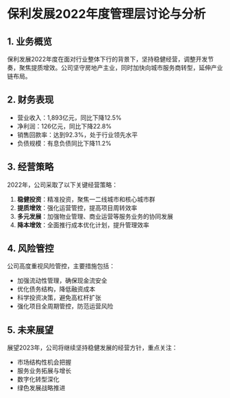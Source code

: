 # 保利发展2022年度管理层讨论与分析

## 1. 业务概览

保利发展2022年度在面对行业整体下行的背景下，坚持稳健经营，调整开发节奏，聚焦提质增效。公司坚守房地产主业，同时加快向城市服务商转型，延伸产业链布局。

## 2. 财务表现

- 营业收入：1,893亿元，同比下降12.5%
- 净利润：126亿元，同比下降22.8%
- 销售回款率：达到92.3%，处于行业领先水平
- 负债规模：有息负债同比下降11.2%

## 3. 经营策略

2022年，公司采取了以下关键经营策略：

1. **稳健投资**：精准投资，聚焦一二线城市和核心城市群
2. **提质增效**：强化运营管控，提高项目周转效率
3. **多元发展**：加强物业管理、商业运营等服务业务的协同发展
4. **降本增效**：全面推行成本优化计划，提升管理效率

## 4. 风险管控

公司高度重视风险管控，主要措施包括：

- 加强流动性管理，确保现金流安全
- 优化债务结构，降低融资成本
- 科学投资决策，避免高杠杆扩张
- 强化项目全周期管控，防范运营风险

## 5. 未来展望

展望2023年，公司将继续坚持稳健发展的经营方针，重点关注：

- 市场结构性机会把握
- 服务业务拓展与增长
- 数字化转型深化
- 绿色发展战略推进 